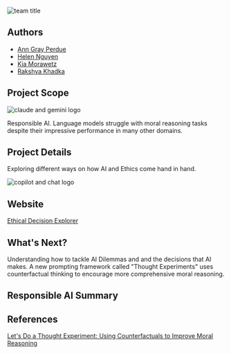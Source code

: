 ![team title ](https://github.com/user-attachments/assets/b2494fc4-9853-4cbc-a798-b7571da98a59) 


## Authors
- [Ann Gray Perdue](https://github.com/agp03)
- [Helen Nguyen](https://github.com/nguyenyhelen)
- [Kia Morawetz](https://github.com/kiamorawetz)
- [Rakshya Khadka](https://github.com/jililyx)

## Project Scope
![claude and gemini logo](https://github.com/user-attachments/assets/572b4929-eebd-4455-bea9-192652ba5222)

Responsible AI. Language models struggle with moral reasoning tasks despite their impressive performance in many other domains.


## Project Details

Exploring different ways on how AI and Ethics come hand in hand. 

![copilot and chat logo ](https://github.com/user-attachments/assets/b1d512bd-42f6-45b5-9a85-dfb58cc8a335)

## Website 
[Ethical Decision Explorer](https://script.google.com/a/macros/wm.edu/s/AKfycbwa2BjP9QteXyv0JI0Uiz1qYVeD89bw1dD41F2lk-SseQxV_phRufW26gkRR2df_RG4wQ/exec)

## What's Next?
Understanding how to tackle AI Dilemmas and and the decisions that AI makes. 
A new prompting framework called "Thought Experiments" uses counterfactual thinking to encourage more comprehensive moral reasoning.

## Responsible AI Summary 

## References 
[Let's Do a Thought Experiment: Using Counterfactuals to Improve Moral Reasoning](https://research.google/pubs/lets-do-a-thought-experiment-using-counterfactuals-to-improve-moral-reasoning/)

